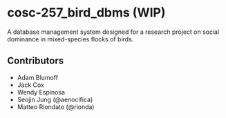 # cosc-257_bird_dbms (WIP)
 A database management system designed for a research project on social dominance in mixed-species flocks of birds.

## Contributors
* Adam Blumoff
* Jack Cox
* Wendy Espinosa
* Seojin Jung (@aenocifica)
* Matteo Riondato (@rionda)
